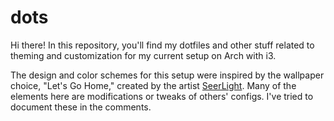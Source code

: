 # dots
Hi there! In this repository, you'll find my dotfiles and other stuff related to theming and customization for my current setup on Arch with i3.

The design and color schemes for this setup were inspired by the wallpaper choice, "Let's Go Home," created by the artist [SeerLight](https://linktr.ee/seerlight).
Many of the elements here are modifications or tweaks of others' configs. I've tried to document these in the comments.
